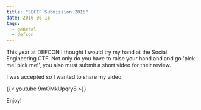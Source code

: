 ```yaml
---
title: "SECTF Submission 2015"
date: 2016-06-16
tags:
  - general
  - defcon
---
```


This year at DEFCON I thought I would try my hand at the Social Engineering CTF.  Not only do you have to raise your hand and and go 'pick me! pick me!', you also must submit a short video for their review.

<!--more-->

I was accepted so I wanted to share my video.

{{< youtube 9mOMkUpqry8 >}}

Enjoy! 

